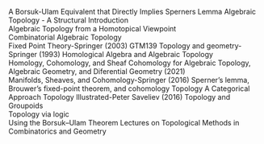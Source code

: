 A Borsuk-Ulam Equivalent that Directly Implies Sperners Lemma
Algebraic Topology - A Structural Introduction  
Algebraic Topology from a Homotopical Viewpoint  
Combinatorial Algebraic Topology  
Fixed Point Theory-Springer (2003)
GTM139 Topology and geometry-Springer (1993)
Homological Algebra and Algebraic Topology  
Homology, Cohomology, and Sheaf Cohomology for Algebraic Topology, Algebraic Geometry, and Diferential Geometry (2021)  
Manifolds, Sheaves, and Cohomology-Springer (2016)
Sperner’s lemma, Brouwer’s fixed-point theorem, and cohomology
Topology A Categorical Approach
Topology Illustrated-Peter Saveliev (2016)
Topology and Groupoids  
Topology via logic  
Using the Borsuk–Ulam Theorem Lectures on Topological Methods in Combinatorics and Geometry